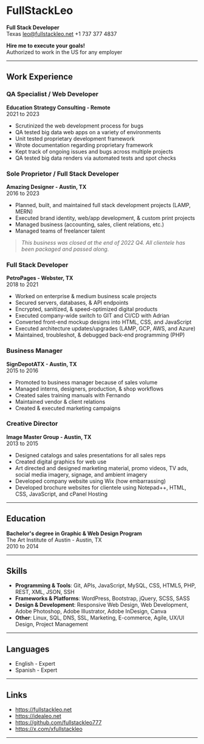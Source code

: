 # FullStackLeo
**Full Stack Developer**  
Texas
leo@fullstackleo.net
+1 737 377 4837  

**Hire me to execute your goals!**  
Authorized to work in the US for any employer  

---

## Work Experience

### QA Specialist / Web Developer  
**Education Strategy Consulting - Remote**  
2021 to 2023  
- Scrutinized the web development process for bugs  
- QA tested big data web apps on a variety of environments  
- Unit tested proprietary development framework  
- Wrote documentation regarding proprietary framework  
- Kept track of ongoing issues and bugs across multiple projects  
- QA tested big data renders via automated tests and spot checks  

### Sole Proprietor / Full Stack Developer  
**Amazing Designer - Austin, TX**  
2016 to 2023  
- Planned, built, and maintained full stack development projects (LAMP, MERN)  
- Executed brand identity, web/app development, & custom print projects  
- Managed business (accounting, sales, client relations, etc.)  
- Managed teams of freelancer talent  
> *This business was closed at the end of 2022 Q4. All clientele has been packaged and passed along.*  

### Full Stack Developer  
**PetroPages - Webster, TX**  
2018 to 2021  
- Worked on enterprise & medium business scale projects  
- Secured servers, databases, & API endpoints  
- Encrypted, sanitized, & speed-optimized digital products  
- Executed company-wide switch to GIT and CI/CD with Adrian  
- Converted front-end mockup designs into HTML, CSS, and JavaScript  
- Executed architecture updates/upgrades (LAMP, GCP, AWS, and Azure)  
- Maintained, troubleshot, & debugged back-end programming (PHP)  

### Business Manager  
**SignDepotATX - Austin, TX**  
2015 to 2016  
- Promoted to business manager because of sales volume  
- Managed interns, designers, production, & shop workflows  
- Created sales training manuals with Fernando  
- Maintained vendor & client relations  
- Created & executed marketing campaigns  

### Creative Director  
**Image Master Group - Austin, TX**  
2013 to 2015  
- Designed catalogs and sales presentations for all sales reps  
- Created digital graphics for web use  
- Art directed and designed marketing material, promo videos, TV ads, social media imagery, signage, and ambient imagery  
- Developed company website using Wix (how embarrassing)  
- Developed brochure websites for clientele using Notepad++, HTML, CSS, JavaScript, and cPanel Hosting  

---

## Education

**Bachelor's degree in Graphic & Web Design Program**  
The Art Institute of Austin - Austin, TX  
2010 to 2014  

---

## Skills

- **Programming & Tools**: Git, APIs, JavaScript, MySQL, CSS, HTML5, PHP, REST, XML, JSON, SSH  
- **Frameworks & Platforms**: WordPress, Bootstrap, jQuery, SCSS, SASS  
- **Design & Development**: Responsive Web Design, Web Development, Adobe Photoshop, Adobe Illustrator, Adobe InDesign, Canva  
- **Other**: Linux, SQL, DNS, SSL, Marketing, E-commerce, Agile, UX/UI Design, Project Management  

---

## Languages

- English - Expert  
- Spanish - Expert  

---

## Links

- https://fullstackleo.net
- https://idealeo.net
- https://github.com/fullstackleo777
- https://x.com/xfullstackleo

---

